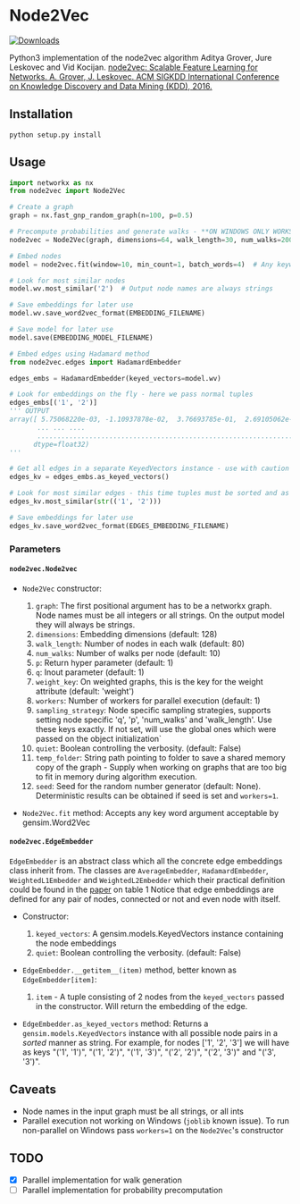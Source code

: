 # Node2Vec
[![Downloads](http://pepy.tech/badge/node2vec)](http://pepy.tech/project/node2vec)

Python3 implementation of the node2vec algorithm Aditya Grover, Jure Leskovec and Vid Kocijan.
[node2vec: Scalable Feature Learning for Networks. A. Grover, J. Leskovec. ACM SIGKDD International Conference on Knowledge Discovery and Data Mining (KDD), 2016.](https://snap.stanford.edu/node2vec/)

## Installation

`python setup.py install`

## Usage
```python
import networkx as nx
from node2vec import Node2Vec

# Create a graph
graph = nx.fast_gnp_random_graph(n=100, p=0.5)

# Precompute probabilities and generate walks - **ON WINDOWS ONLY WORKS WITH workers=1**
node2vec = Node2Vec(graph, dimensions=64, walk_length=30, num_walks=200, workers=4)  # Use temp_folder for big graphs

# Embed nodes
model = node2vec.fit(window=10, min_count=1, batch_words=4)  # Any keywords acceptable by gensim.Word2Vec can be passed, `dimensions` and `workers` are automatically passed (from the Node2Vec constructor)

# Look for most similar nodes
model.wv.most_similar('2')  # Output node names are always strings

# Save embeddings for later use
model.wv.save_word2vec_format(EMBEDDING_FILENAME)

# Save model for later use
model.save(EMBEDDING_MODEL_FILENAME)

# Embed edges using Hadamard method
from node2vec.edges import HadamardEmbedder

edges_embs = HadamardEmbedder(keyed_vectors=model.wv)

# Look for embeddings on the fly - here we pass normal tuples
edges_embs[('1', '2')]
''' OUTPUT
array([ 5.75068220e-03, -1.10937878e-02,  3.76693785e-01,  2.69105062e-02,
       ... ... ....
       ..................................................................],
      dtype=float32)
'''

# Get all edges in a separate KeyedVectors instance - use with caution could be huge for big networks
edges_kv = edges_embs.as_keyed_vectors()

# Look for most similar edges - this time tuples must be sorted and as str
edges_kv.most_similar(str(('1', '2')))

# Save embeddings for later use
edges_kv.save_word2vec_format(EDGES_EMBEDDING_FILENAME)

```

### Parameters

#### `node2vec.Node2vec`

- `Node2Vec` constructor:
    1. `graph`: The first positional argument has to be a networkx graph. Node names must be all integers or all strings. On the output model they will always be strings.
    2. `dimensions`: Embedding dimensions (default: 128)
    3. `walk_length`: Number of nodes in each walk (default: 80)
    4. `num_walks`: Number of walks per node (default: 10)
    5. `p`: Return hyper parameter (default: 1)
    6. `q`: Inout parameter (default: 1)
    7. `weight_key`: On weighted graphs, this is the key for the weight attribute (default: 'weight')
    8. `workers`: Number of workers for parallel execution (default: 1)
    9. `sampling_strategy`: Node specific sampling strategies, supports setting node specific 'q', 'p', 'num_walks' and 'walk_length'.
        Use these keys exactly. If not set, will use the global ones which were passed on the object initialization`
    10. `quiet`: Boolean controlling the verbosity. (default: False)
    11. `temp_folder`: String path pointing to folder to save a shared memory copy of the graph - Supply when working on graphs that are too big to fit in memory during algorithm execution.
    12. `seed`: Seed for the random number generator (default: None). Deterministic results can be obtained if seed is set and `workers=1`.

- `Node2Vec.fit` method:
    Accepts any key word argument acceptable by gensim.Word2Vec

#### `node2vec.EdgeEmbedder`

`EdgeEmbedder` is an abstract class which all the concrete edge embeddings class inherit from.
The classes are `AverageEmbedder`, `HadamardEmbedder`, `WeightedL1Embedder` and `WeightedL2Embedder` which their practical definition could be found in the [paper](https://arxiv.org/pdf/1607.00653.pdf) on table 1
Notice that edge embeddings are defined for any pair of nodes, connected or not and even node with itself.

- Constructor:
    1. `keyed_vectors`: A gensim.models.KeyedVectors instance containing the node embeddings
    2. `quiet`: Boolean controlling the verbosity. (default: False)

- `EdgeEmbedder.__getitem__(item)` method, better known as `EdgeEmbedder[item]`:
    1. `item` - A tuple consisting of 2 nodes from the `keyed_vectors` passed in the constructor. Will return the embedding of the edge.

- `EdgeEmbedder.as_keyed_vectors` method: Returns a `gensim.models.KeyedVectors` instance with all possible node pairs in a *sorted* manner as string.
  For example, for nodes ['1', '2', '3'] we will have as keys "('1', '1')", "('1', '2')", "('1', '3')", "('2', '2')", "('2', '3')" and "('3', '3')".

## Caveats
- Node names in the input graph must be all strings, or all ints
- Parallel execution not working on Windows (`joblib` known issue). To run non-parallel on Windows pass `workers=1` on the `Node2Vec`'s constructor

## TODO
- [x] Parallel implementation for walk generation
- [ ] Parallel implementation for probability precomputation
